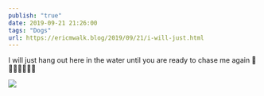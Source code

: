 ```yaml
---
publish: "true"
date: 2019-09-21 21:26:00
tags: "Dogs"
url: https://ericmwalk.blog/2019/09/21/i-will-just.html
---
```


I will just hang out here in the water until you are ready to chase me again 🐶🐾🐾🏃‍♂️🏃‍♀️

![](https://ericmwalk.blog/uploads/2022/83c9de9fd0.jpg)